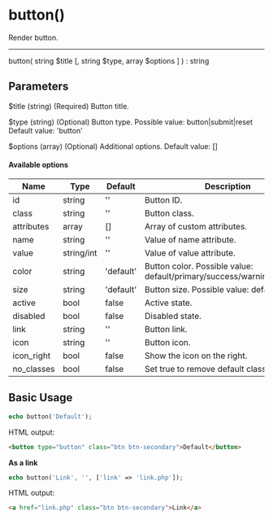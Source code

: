 # button()

Render button.

---

button( string $title [, string $type, array $options ] ) : string

## Parameters

$title (string) (Required) Button title.

$type (string) (Optional) Button type. Possible value: button|submit|reset Default value: 'button'

$options (array) (Optional) Additional options. Default value: []

#### Available options

| Name       | Type       | Default   | Description                                                              |
|------------|------------|-----------|--------------------------------------------------------------------------|
| id         | string     | ''        | Button ID.                                                               |
| class      | string     | ''        | Button class.                                                            |
| attributes | array      | []        | Array of custom attributes.                                              |
| name       | string     | ''        | Value of name attribute.                                                 |
| value      | string/int | ''        | Value of value attribute.                                                |
| color      | string     | 'default' | Button color. Possible value: default/primary/success/warning/error/info |
| size       | string     | 'default' | Button size. Possible value: default/sm/lg                               |
| active     | bool       | false     | Active state.                                                            |
| disabled   | bool       | false     | Disabled state.                                                          |
| link       | string     | ''        | Button link.                                                             |
| icon       | string     | ''        | Button icon.                                                             |
| icon_right | bool       | false     | Show the icon on the right.                                              |
| no_classes | bool       | false     | Set true to remove default classes.                                      |

## Basic Usage

```php
echo button('Default');
```

HTML output:

```html
<button type="button" class="btn btn-secondary">Default</button>
```

**As a link**

```php
echo button('Link', '', ['link' => 'link.php']);
```

HTML output:

```html
<a href="link.php" class="btn btn-secondary">Link</a>
```
